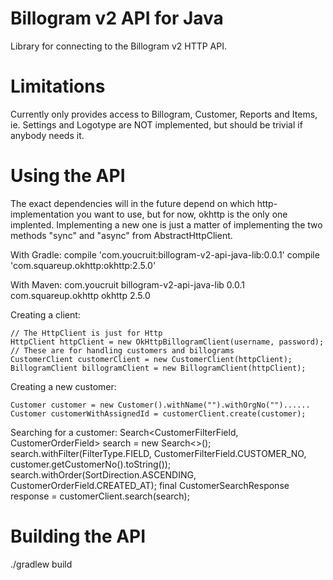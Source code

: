Billogram v2 API for Java
=========================

Library for connecting to the Billogram v2 HTTP API.

Limitations
===========

Currently only provides access to Billogram, Customer, Reports and Items, ie. Settings and
Logotype are NOT implemented, but should be trivial if anybody needs it.


Using the API
=============================

The exact dependencies will in the future depend on which http-implementation you want to use,
but for now, okhttp is the only one implented. Implementing a new one is just a matter of implementing the
two methods "sync" and "async" from AbstractHttpClient.


With Gradle:
	compile 'com.youcruit:billogram-v2-api-java-lib:0.0.1' 
	compile 'com.squareup.okhttp:okhttp:2.5.0' 

With Maven:
	<dependency>
		<groupId>com.youcruit</groupId>
		<artifactId>billogram-v2-api-java-lib</artifactId>
		<version>0.0.1</version>
	</dependency>
	<dependency>
		<groupId>com.squareup.okhttp</groupId>
		<artifactId>okhttp</artifactId>
		<version>2.5.0</version>
	</dependency>


Creating a client:

	// The HttpClient is just for Http
	HttpClient httpClient = new OkHttpBillogramClient(username, password);
	// These are for handling customers and billograms
	CustomerClient customerClient = new CustomerClient(httpClient);
	BillogramClient billogramClient = new BillogramClient(httpClient);

Creating a new customer:
	
	Customer customer = new Customer().withName("").withOrgNo("")......
	Customer customerWithAssignedId = customerClient.create(customer);

Searching for a customer:
        Search<CustomerFilterField, CustomerOrderField> search = new Search<>();
        search.withFilter(FilterType.FIELD, CustomerFilterField.CUSTOMER_NO, customer.getCustomerNo().toString());
        search.withOrder(SortDirection.ASCENDING, CustomerOrderField.CREATED_AT);
        final CustomerSearchResponse response = customerClient.search(search);

Building the API
================

./gradlew build

